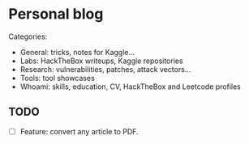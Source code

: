 # Personal blog

Categories:

- General: tricks, notes for Kaggle...
- Labs: HackTheBox writeups, Kaggle repositories
- Research: vulnerabilities, patches, attack vectors...
- Tools: tool showcases
- Whoami: skills, education, CV, HackTheBox and Leetcode profiles

## TODO

- [ ] Feature: convert any article to PDF. 
